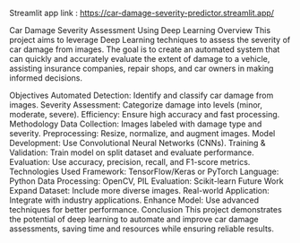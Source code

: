 Streamlit app link : https://car-damage-severity-predictor.streamlit.app/

Car Damage Severity Assessment Using Deep Learning
Overview
This project aims to leverage Deep Learning techniques to assess the severity of car damage from images. The goal is to create an automated system that can quickly and accurately evaluate the extent of damage to a vehicle, assisting insurance companies, repair shops, and car owners in making informed decisions.

Objectives
Automated Detection: Identify and classify car damage from images.
Severity Assessment: Categorize damage into levels (minor, moderate, severe).
Efficiency: Ensure high accuracy and fast processing.
Methodology
Data Collection: Images labeled with damage type and severity.
Preprocessing: Resize, normalize, and augment images.
Model Development: Use Convolutional Neural Networks (CNNs).
Training & Validation: Train model on split dataset and evaluate performance.
Evaluation: Use accuracy, precision, recall, and F1-score metrics.
Technologies Used
Framework: TensorFlow/Keras or PyTorch
Language: Python
Data Processing: OpenCV, PIL
Evaluation: Scikit-learn
Future Work
Expand Dataset: Include more diverse images.
Real-world Application: Integrate with industry applications.
Enhance Model: Use advanced techniques for better performance.
Conclusion
This project demonstrates the potential of deep learning to automate and improve car damage assessments, saving time and resources while ensuring reliable results.
